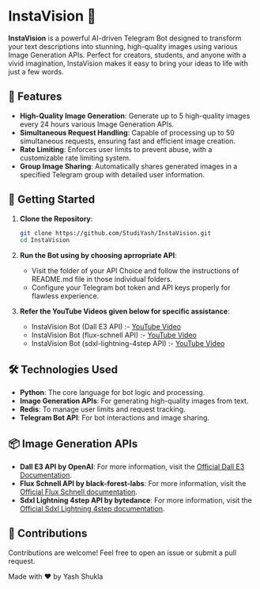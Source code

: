 # InstaVision 🎨

**InstaVision** is a powerful AI-driven Telegram Bot designed to transform your text descriptions into stunning, high-quality images using various Image Generation APIs. Perfect for creators, students, and anyone with a vivid imagination, InstaVision makes it easy to bring your ideas to life with just a few words.

## 🌟 Features

- **High-Quality Image Generation**: Generate up to 5 high-quality images every 24 hours various Image Generation APIs.
- **Simultaneous Request Handling**: Capable of processing up to 50 simultaneous requests, ensuring fast and efficient image creation.
- **Rate Limiting**: Enforces user limits to prevent abuse, with a customizable rate limiting system.
- **Group Image Sharing**: Automatically shares generated images in a specified Telegram group with detailed user information.

## 🚀 Getting Started

1. **Clone the Repository**:
    ```bash
    git clone https://github.com/StudiYash/InstaVision.git
    cd InstaVision
    ```

2. **Run the Bot using by choosing aprropriate API**:
   - Visit the folder of your API Choice and follow the instructions of README.md file in those individual folders.
   - Configure your Telegram bot token and API keys properly for flawless experience.

3. **Refer the YouTube Videos given below for specific assistance**:
   - InstaVision Bot (Dall E3 API) :- [YouTube Video](https://youtube.com)
   - InstaVision Bot (flux-schnell API) :- [YouTube Video](https://youtube.com)
   - InstaVision Bot (sdxl-lightning-4step API) :- [YouTube Video](https://youtube.com)
   
## 🛠️ Technologies Used

- **Python**: The core language for bot logic and processing.
- **Image Generation APIs**: For generating high-quality images from text.
- **Redis**: To manage user limits and request tracking.
- **Telegram Bot API**: For bot interactions and image sharing.

## 📦 Image Generation APIs

- **Dall E3 API by OpenAI**: For more information, visit the [Official Dall E3 Documentation](https://help.openai.com/en/articles/8555480-dall-e-3-api).
- **Flux Schnell API by black-forest-labs**: For more information, visit the [Official Flux Schnell documentation](https://replicate.com/black-forest-labs/flux-schnell).
- **Sdxl Lightning 4step API by bytedance**: For more information, visit the [Official Sdxl Lightning 4step documentation](https://replicate.com/bytedance/sdxl-lightning-4step/api).

## 🎉 Contributions
Contributions are welcome! Feel free to open an issue or submit a pull request.

Made with ❤️ by Yash Shukla
